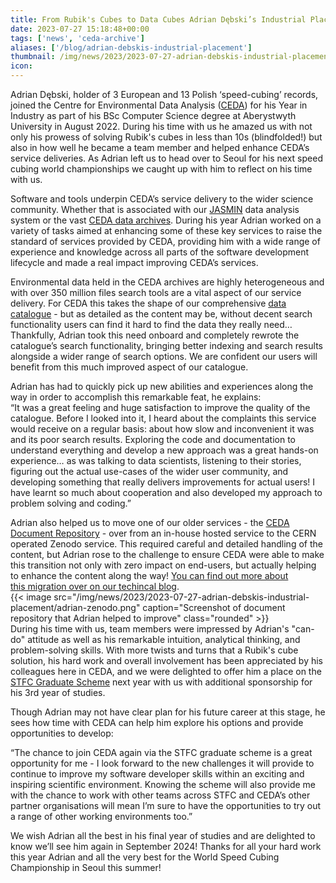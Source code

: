 ```yaml
---
title: From Rubik's Cubes to Data Cubes Adrian Dębski’s Industrial Placement year with CEDA
date: 2023-07-27 15:18:48+00:00
tags: ['news', 'ceda-archive']
aliases: ['/blog/adrian-debskis-industrial-placement']
thumbnail: /img/news/2023/2023-07-27-adrian-debskis-industrial-placement/adrian-rubiks.png
icon: 
---
```


Adrian Dębski, holder of 3 European and 13 Polish ‘speed-cubing’ records, joined the Centre for Environmental Data Analysis ([CEDA](https://www.ceda.ac.uk/)) for his Year in Industry as part of his BSc Computer Science degree at Aberystwyth University in August 2022. During his time with us he amazed us with not only his prowess of solving Rubik's cubes in less than 10s (blindfolded!) but also in how well he became a team member and helped enhance CEDA’s service deliveries. As Adrian left us to head over to Seoul for his next speed cubing world championships we caught up with him to reflect on his time with us.  
  
Software and tools underpin CEDA’s service delivery to the wider science community. Whether that is associated with our [JASMIN](https://jasmin.ac.uk/) data analysis system or the vast [CEDA data archives](https://archive.ceda.ac.uk/). During his year Adrian worked on a variety of tasks aimed at enhancing some of these key services to raise the standard of services provided by CEDA, providing him with a wide range of experience and knowledge across all parts of the software development lifecycle and made a real impact improving CEDA’s services.  
  
Environmental data held in the CEDA archives are highly heterogeneous and with over 350 million files search tools are a vital aspect of our service delivery. For CEDA this takes the shape of our comprehensive [data catalogue](https://catalogue.ceda.ac.uk/) - but as detailed as the content may be, without decent search functionality users can find it hard to find the data they really need… Thankfully, Adrian took this need onboard and completely rewrote the catalogue’s search functionality, bringing better indexing and search results alongside a wider range of search options. We are confident our users will benefit from this much improved aspect of our catalogue.
  
Adrian has had to quickly pick up new abilities and experiences along the way in order to accomplish this remarkable feat, he explains:  
“It was a great feeling and huge satisfaction to improve the quality of the catalogue. Before I looked into it, I heard about the complaints this service would receive on a regular basis: about how slow and inconvenient it was and its poor search results. Exploring the code and documentation to understand everything and develop a new approach was a great hands-on experience… as was talking to data scientists, listening to their stories, figuring out the actual use-cases of the wider user community, and developing something that really delivers improvements for actual users! I have learnt so much about cooperation and also developed my approach to problem solving and coding.”  
  
Adrian also helped us to move one of our older services - the [CEDA Document Repository](https://zenodo.org/communities/ceda-document-repository) - over from an in-house hosted service to the CERN operated Zenodo service. This required careful and detailed handling of the content, but Adrian rose to the challenge to ensure CEDA were able to make this transition not only with zero impact on end-users, but actually helping to enhance the content along the way! [You can find out more about this migration over on our techincal blog](https://techblog.ceda.ac.uk/2023/05/25/cedadocs-transfer.html).  
{{< image src="/img/news/2023/2023-07-27-adrian-debskis-industrial-placement/adrian-zenodo.png"  caption="Screenshot of document repository that Adrian helped to improve" class="rounded" >}}  
During his time with us, team members were impressed by Adrian's "can-do" attitude as well as his remarkable intuition, analytical thinking, and problem-solving skills. With more twists and turns that a Rubik's cube solution, his hard work and overall involvement has been appreciated by his colleagues here in CEDA, and we were delighted to offer him a place on the [STFC Graduate Scheme](https://stfccareers.co.uk/graduates) next year with us with additional sponsorship for his 3rd year of studies.  
  
Though Adrian may not have clear plan for his future career at this stage, he sees how time with CEDA can help him explore his options and provide opportunities to develop:  
  
“The chance to join CEDA again via the STFC graduate scheme is a great opportunity for me - I look forward to the new challenges it will provide to continue to improve my software developer skills within an exciting and inspiring scientific environment. Knowing the scheme will also provide me with the chance to work with other teams across STFC and CEDA’s other partner organisations will mean I’m sure to have the opportunities to try out a range of other working environments too.”  
  
We wish Adrian all the best in his final year of studies and are delighted to know we’ll see him again in September 2024! Thanks for all your hard work this year Adrian and all the very best for the World Speed Cubing Championship in Seoul this summer!
